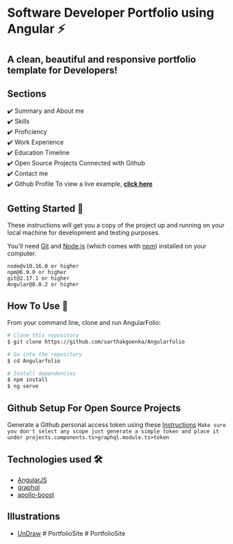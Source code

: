 # Software Developer Portfolio using Angular ⚡️ 
## A clean, beautiful and responsive portfolio template for Developers!

<p align="center"> 
  <kbd>
  </kbd>
</p>


## Sections 
✔️ Summary and About me\
✔️ Skills\
✔️ Proficiency\
✔️ Work Experience\
✔️ Education Timeline\
✔️ Open Source Projects Connected with Github\
✔️ Contact me\
✔️ Github Profile
To view a live example, **[click here](https://sarthak-agrawal.me/)**

## Getting Started 🚀
These instructions will get you a copy of the project up and running on your local machine for development and testing purposes.

You'll need [Git](https://git-scm.com) and [Node.js](https://nodejs.org/en/download/) (which comes with [npm](http://npmjs.com)) installed on your computer.

```
node@v10.16.0 or higher
npm@6.9.0 or higher
git@2.17.1 or higher
Angular@8.0.2 or higher
```


## How To Use 🔧

From your command line, clone and run AngularFolio:
```bash
# Clone this repository
$ git clone https://github.com/sarthakgoenka/Angularfolio

# Go into the repository
$ cd Angularfolio

# Install dependencies
$ npm install
$ ng serve
```
## Github Setup For Open Source Projects

Generate a Github personal access token using these [Instructions](https://help.github.com/en/github/authenticating-to-github/creating-a-personal-access-token-for-the-command-line) `Make sure you don't select any scope just generate a simple token and place it under projects.components.ts>graphql.module.ts>token`
## Technologies used 🛠️

- [AngularJS](https://angularjs.org/)
- [graphql](https://graphql.org/) 
- [apollo-boost](https://www.apollographql.com/docs/react/get-started/) 

## Illustrations
- [UnDraw](https://undraw.co/illustrations)
#   P o r t f o l i o S i t e 
 
 #   P o r t f o l i o S i t e 
 
 